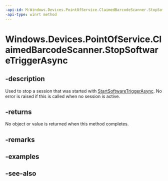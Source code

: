 ----api-id: M:Windows.Devices.PointOfService.ClaimedBarcodeScanner.StopSoftwareTriggerAsync
-api-type: winrt method
---<!-- Method syntaxpublic Windows.Foundation.IAsyncAction StopSoftwareTriggerAsync()--># Windows.Devices.PointOfService.ClaimedBarcodeScanner.StopSoftwareTriggerAsync## -descriptionUsed to stop a session that was started with [StartSoftwareTriggerAsync](claimedbarcodescanner_startsoftwaretriggerasync.md). No error is raised if this is called when no session is active.## -returnsNo object or value is returned when this method completes.## -remarks## -examples## -see-also